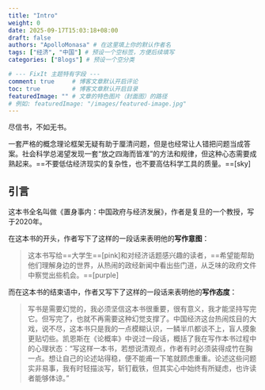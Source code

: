 ```yaml
---
title: "Intro"
weight: 0
date: 2025-09-17T15:03:18+08:00
draft: false
authors: "ApolloMonasa" # 在这里填上你的默认作者名
tags: ["经济", "中国"] # 预设一个空标签，方便后续填写
categories: ["Blogs"] # 预设一个空分类

# --- FixIt 主题特有字段 ---
comment: true     # 博客文章默认开启评论
toc: true         # 博客文章默认开启目录
featuredImage: "" # 文章的特色图片（封面图）的路径
# 例如: featuredImage: "/images/featured-image.jpg"
---
```


尽信书，不如无书。

一套严格的概念理论框架无疑有助于厘清问题，但是也经常让人错把问题当成答案。社会科学总渴望发现一套“放之四海而皆准”的方法和规律，但这种心态需要成熟起来。==不要低估经济现实的复杂性，也不要高估科学工具的质量。==[sky]

<!--more-->

## 引言

这本书全名叫做《置身事内：中国政府与经济发展》，作者是复旦的一个教授，写于2020年。
<p>

在这本书的开头，作者写下了这样的一段话来表明他的**写作意图**：
> 这本书写给==大学生==[pink]和对经济话题感兴趣的读者，==希望能帮助他们理解身边的世界，从热闹的政经新闻中看出些门道，从乏味的政府文件中察觉出些机会。==[purple]

而在这本书的结束语中，作者又写下了这样的一段话来表明他的**写作态度**：
> 写书是需要幻觉的，我必须坚信这本书很重要，很有意义，我才能坚持写完它。但写完了，也就不再需要这种幻觉支撑了。中国经济这台热闹炫目的大戏，说不尽，这本书只是我的一点模糊认识，一鳞半爪都谈不上，盲人摸象更贴切些。凯恩斯在《论概率》中说过一段话，概括了我在写作本书过程中的心理状态：“写这样一本书，若想说清观点，作者有时必须装得成竹在胸一点。想让自己的论述站得稳，便不能甫一下笔就顾虑重重。论述这些问题实非易事，我有时轻描淡写，斩钉截铁，但其实心中始终有所疑虑，也许读者能够体谅。”
